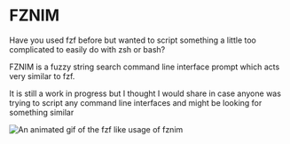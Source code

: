 # FZNIM

Have you used fzf before but wanted to script something a little too complicated to easily do with zsh or bash?

FZNIM is a fuzzy string search command line interface prompt which acts very similar to fzf.

It is still a work in progress but I thought I would share in case anyone was trying to script any command line interfaces and might be looking for something similar

![An animated gif of the fzf like usage of fznim](/static/fznim.gif)